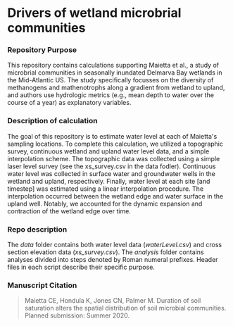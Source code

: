 # Drivers of wetland microbrial communities

### Repository Purpose
This repository contains calculations supporting Maietta et al., a study of microbrial communities in seasonally inundated Delmarva Bay wetlands in the Mid-Atlantic US. The study specifically focusses on the diversity of methanogens and mathenotrophs along a gradient from wetland to upland, and authors use hydrologic metrics (e.g., mean depth to water over the course of a year) as explanatory variables. 

### Description of calculation
The goal of this repository is to estimate water level at each of Maietta's sampling locations. To complete this calculation, we utilized a topographic survey, continuous wetland and upland water level data, and a simple interpolation scheme. The topographic data was collected using a simple laser level survey (see the xs_survey.csv in the data fodler). Continuous water level was collected in surface water and groundwater wells in the wetland and upland, respectively. Finally, water level at each site [and timestep] was estimated using a linear interpolation procedure. The interpolation occurred between the wetland edge and water surface in the upland well. Notably, we accounted for the dynamic expansion and contraction of the wetland edge over time. 

### Repo description

The *data* folder contains both water level data (*waterLevel.csv*) and cross section elevation data (*xs_survey.csv*). The *analysis* folder contains analyses divided into steps denoted by Roman numeral prefixes. Header files in each script describe their specific purpose. 

### Manuscript Citation
>Maietta CE, Hondula K, Jones CN, Palmer M. Duration of soil saturation alters the spatial distribution of soil microbial communities. Planned submission: Summer 2020.
